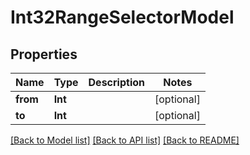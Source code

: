 # Int32RangeSelectorModel

## Properties
Name | Type | Description | Notes
------------ | ------------- | ------------- | -------------
**from** | **Int** |  | [optional] 
**to** | **Int** |  | [optional] 

[[Back to Model list]](../README.md#documentation-for-models) [[Back to API list]](../README.md#documentation-for-api-endpoints) [[Back to README]](../README.md)


